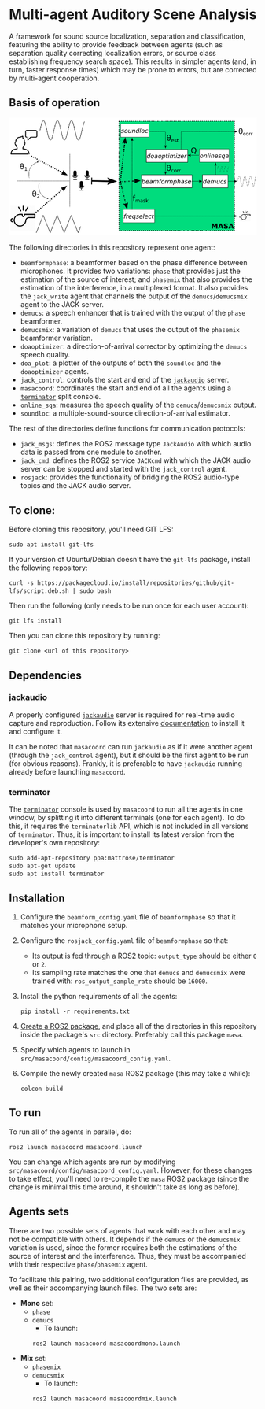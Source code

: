 # Multi-agent Auditory Scene Analysis
A framework for sound source localization, separation and classification, featuring the ability to provide feedback between agents (such as separation quality correcting localization errors, or source class establishing frequency search space). This results in simpler agents (and, in turn, faster response times) which may be prone to errors, but are corrected by multi-agent cooperation.

## Basis of operation

![Diagram of the whole system](/MASACurrent.png?raw=true)

The following directories in this repository represent one agent:

- `beamformphase`: a beamformer based on the phase difference between microphones. It provides two variations: `phase` that provides just the estimation of the source of interest; and `phasemix` that also provides the estimation of the interference, in a multiplexed format. It also provides the `jack_write` agent that channels the output of the `demucs`/`demucsmix` agent to the JACK server.
- `demucs`: a speech enhancer that is trained with the output of the `phase` beamformer.
- `demucsmix`: a variation of `demucs` that uses the output of the `phasemix` beamformer variation.
- `doaoptimizer`: a direction-of-arrival corrector by optimizing the `demucs` speech quality.
- `doa_plot`: a plotter of the outputs of both the `soundloc` and the `doaoptimizer` agents.
- `jack_control`: controls the start and end of the [`jackaudio`](https://jackaudio.org/) server.
- `masacoord`: coordinates the start and end of all the agents using a [`terminator`](https://gnome-terminator.org/) split console.
- `online_sqa`: measures the speech quality of the `demucs`/`demucsmix` output.
- `soundloc`: a multiple-sound-source direction-of-arrival estimator.

The rest of the directories define functions for communication protocols:
- `jack_msgs`: defines the ROS2 message type `JackAudio` with which audio data is passed from one module to another.
- `jack_cmd`: defines the ROS2 service `JACKcmd` with which the JACK audio server can be stopped and started with the `jack_control` agent.
- `rosjack`: provides the functionality of bridging the ROS2 audio-type topics and the JACK audio server.

## To clone:

Before cloning this repository, you'll need GIT LFS:

    sudo apt install git-lfs

If your version of Ubuntu/Debian doesn't have the `git-lfs` package, install the following repository:

    curl -s https://packagecloud.io/install/repositories/github/git-lfs/script.deb.sh | sudo bash

Then run the following (only needs to be run once for each user account):

    git lfs install

Then you can clone this repository by running:

    git clone <url of this repository>


## Dependencies

### jackaudio

A properly configured [`jackaudio`](https://jackaudio.org/) server is required for real-time audio capture and reproduction. Follow its extensive [documentation](https://github.com/jackaudio/jackaudio.github.com/wiki) to install it and configure it.

It can be noted that `masacoord` can run `jackaudio` as if it were another agent (through the `jack_control` agent), but it should be the first agent to be run (for obvious reasons). Frankly, it is preferable to have `jackaudio` running already before launching `masacoord`.

### terminator

The [`terminator`](https://gnome-terminator.org/) console is used by `masacoord` to run all the agents in one window, by splitting it into different terminals (one for each agent). To do this, it requires the `terminatorlib` API, which is not included in all versions of `terminator`. Thus, it is important to install its latest version from the developer's own repository:

```
sudo add-apt-repository ppa:mattrose/terminator
sudo apt-get update
sudo apt install terminator
```

## Installation

1. Configure the `beamform_config.yaml` file of `beamformphase` so that it matches your microphone setup.

2. Configure the `rosjack_config.yaml` file of `beamformphase` so that:

    - Its output is fed through a ROS2 topic: `output_type` should be either `0` or `2`.
    - Its sampling rate matches the one that `demucs` and `demucsmix` were trained with: `ros_output_sample_rate` should be `16000`.

3. Install the python requirements of all the agents:
    ```
    pip install -r requirements.txt
    ```

4. [Create a ROS2 package](https://docs.ros.org/en/humble/Tutorials/Beginner-Client-Libraries/Creating-Your-First-ROS2-Package.html), and place all of the directories in this repository inside the package's `src` directory. Preferably call this package `masa`.

5. Specify which agents to launch in `src/masacoord/config/masacoord_config.yaml`.

6. Compile the newly created `masa` ROS2 package (this may take a while):
    ```
    colcon build
    ```

## To run

To run all of the agents in parallel, do:
```
ros2 launch masacoord masacoord.launch
```
You can change which agents are run by modifying `src/masacoord/config/masacoord_config.yaml`. However, for these changes to take effect, you'll need to re-compile the `masa` ROS2 package (since the change is minimal this time around, it shouldn't take as long as before).


## Agents sets

There are two possible sets of agents that work with each other and may not be compatible with others. It depends if the `demucs` or the `demucsmix` variation is used, since the former requires both the estimations of the source of interest and the interference. Thus, they must be accompanied with their respective `phase`/`phasemix` agent.

To facilitate this pairing, two additional configuration files are provided, as well as their accompanying launch files. The two sets are:

- **Mono** set:
    - `phase`
    - `demucs`
        - To launch:
        ```
        ros2 launch masacoord masacoordmono.launch
        ```
- **Mix** set:
    - `phasemix`
    - `demucsmix`
        - To launch:
        ```
        ros2 launch masacoord masacoordmix.launch
        ```
